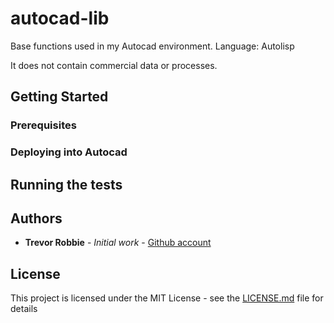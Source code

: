 # autocad-lib

Base functions used in my Autocad environment.  Language: Autolisp

It does not contain commercial data or processes.

## Getting Started

### Prerequisites

### Deploying into Autocad

## Running the tests

## Authors

* **Trevor Robbie** - *Initial work* - [Github account](https://github.com/trobbie)

## License

This project is licensed under the MIT License - see the [LICENSE.md](LICENSE.md) file for details


